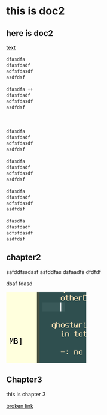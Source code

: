 # this is doc2

## here is doc2

[text](qux)

```
dfasdfa
dfasfdadf
adfsfdasdf
asdfdsf

dfasdfa ++
dfasfdadf
adfsfdasdf
asdfdsf



dfasdfa
dfasfdadf
adfsfdasdf
asdfdsf

dfasdfa
dfasfdadf
adfsfdasdf
asdfdsf

dfasdfa
dfasfdadf
adfsfdasdf
asdfdsf

dfasdfa
dfasfdadf
adfsfdasdf
asdfdsf
```

## chapter2

safddfsadasf
asfddfas
dsfaadfs dfdfdf

[](fdffd)

dsaf
fdasd

![aa](./myimage.png)

## Chapter3

this is chapter 3

[](./doc3.md)


[](./doc2.md#chapter2)

[broken link](brokenlinkmd#chapter2)
